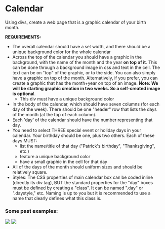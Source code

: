 Calendar
========

Using divs, create a web page that is a graphic calendar of your birth month.

**REQUIREMENTS:**

* The overall calendar should have a set width, and there should be a unique background color for the whole calendar
* Across the top of the calendar you should have a graphic in the background, with the name of the month and the year __on top of it__. This can be done through a background image in css and text in the cell. The text can be on "top" of the graphic, or to the side. You can also simply have a graphic on top of the month. Alternatively, if you prefer, you can create a graphic that has the month+year on top of an image. __Note: We will be starting graphic creation in two weeks. So a self-created image is optional__.
	* This div must have a unique background color
* In the body of the calendar, which should have seven columns (for each day of the week). There should be one "header" row that lists the days of the month (at the top of each column).
* Each 'day' of the calendar should have the number representing that day.
* You need to select THREE special event or holiday days in your calendar. Your birthday should be one, plus two others. Each of these days MUST:
	* list the name/title of that day ("Patrick's birthday", "Thanksgiving", etc.)
	* feature a unique background color
	* have a small graphic in the cell for that day
* All of the days of the month should uniform sizes and should be relatively square.
* Styles: The CSS properties of main calendar box can be coded inline (directly its div tag), BUT the standard properties for the "day" boxes must be defined by creating a "class". It can be named ".day" or ".daystyle," etc. Naming is up to you but it is recommended to use a name that clearly defines what this class is. 

### Some past examples:

<img src="images/calendar_sample_1.gif">
<img src="images/calendar_sample_2.gif">